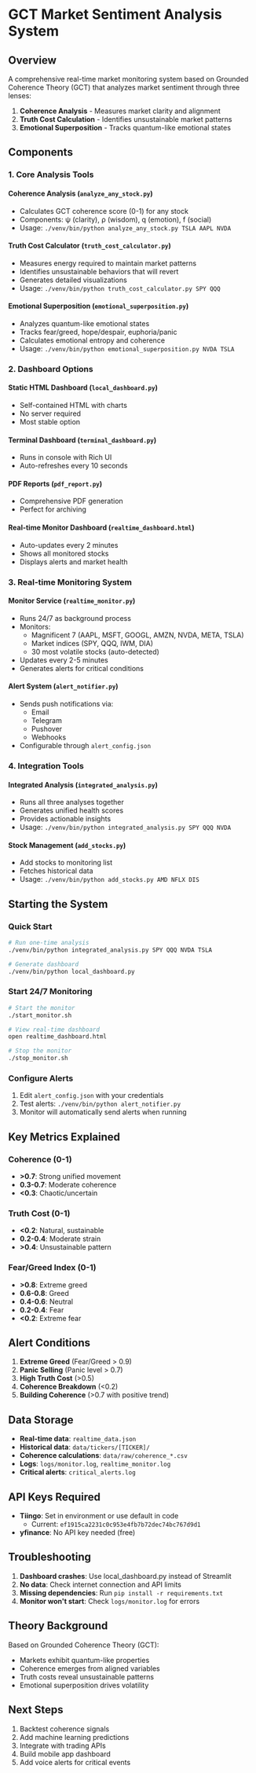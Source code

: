 # GCT Market Sentiment Analysis System

## Overview
A comprehensive real-time market monitoring system based on Grounded Coherence Theory (GCT) that analyzes market sentiment through three lenses:

1. **Coherence Analysis** - Measures market clarity and alignment
2. **Truth Cost Calculation** - Identifies unsustainable market patterns
3. **Emotional Superposition** - Tracks quantum-like emotional states

## Components

### 1. Core Analysis Tools

#### Coherence Analysis (`analyze_any_stock.py`)
- Calculates GCT coherence score (0-1) for any stock
- Components: ψ (clarity), ρ (wisdom), q (emotion), f (social)
- Usage: `./venv/bin/python analyze_any_stock.py TSLA AAPL NVDA`

#### Truth Cost Calculator (`truth_cost_calculator.py`)
- Measures energy required to maintain market patterns
- Identifies unsustainable behaviors that will revert
- Generates detailed visualizations
- Usage: `./venv/bin/python truth_cost_calculator.py SPY QQQ`

#### Emotional Superposition (`emotional_superposition.py`)
- Analyzes quantum-like emotional states
- Tracks fear/greed, hope/despair, euphoria/panic
- Calculates emotional entropy and coherence
- Usage: `./venv/bin/python emotional_superposition.py NVDA TSLA`

### 2. Dashboard Options

#### Static HTML Dashboard (`local_dashboard.py`)
- Self-contained HTML with charts
- No server required
- Most stable option

#### Terminal Dashboard (`terminal_dashboard.py`)
- Runs in console with Rich UI
- Auto-refreshes every 10 seconds

#### PDF Reports (`pdf_report.py`)
- Comprehensive PDF generation
- Perfect for archiving

#### Real-time Monitor Dashboard (`realtime_dashboard.html`)
- Auto-updates every 2 minutes
- Shows all monitored stocks
- Displays alerts and market health

### 3. Real-time Monitoring System

#### Monitor Service (`realtime_monitor.py`)
- Runs 24/7 as background process
- Monitors:
  - Magnificent 7 (AAPL, MSFT, GOOGL, AMZN, NVDA, META, TSLA)
  - Market indices (SPY, QQQ, IWM, DIA)
  - 30 most volatile stocks (auto-detected)
- Updates every 2-5 minutes
- Generates alerts for critical conditions

#### Alert System (`alert_notifier.py`)
- Sends push notifications via:
  - Email
  - Telegram
  - Pushover
  - Webhooks
- Configurable through `alert_config.json`

### 4. Integration Tools

#### Integrated Analysis (`integrated_analysis.py`)
- Runs all three analyses together
- Generates unified health scores
- Provides actionable insights
- Usage: `./venv/bin/python integrated_analysis.py SPY QQQ NVDA`

#### Stock Management (`add_stocks.py`)
- Add stocks to monitoring list
- Fetches historical data
- Usage: `./venv/bin/python add_stocks.py AMD NFLX DIS`

## Starting the System

### Quick Start
```bash
# Run one-time analysis
./venv/bin/python integrated_analysis.py SPY QQQ NVDA TSLA

# Generate dashboard
./venv/bin/python local_dashboard.py
```

### Start 24/7 Monitoring
```bash
# Start the monitor
./start_monitor.sh

# View real-time dashboard
open realtime_dashboard.html

# Stop the monitor
./stop_monitor.sh
```

### Configure Alerts
1. Edit `alert_config.json` with your credentials
2. Test alerts: `./venv/bin/python alert_notifier.py`
3. Monitor will automatically send alerts when running

## Key Metrics Explained

### Coherence (0-1)
- **>0.7**: Strong unified movement
- **0.3-0.7**: Moderate coherence
- **<0.3**: Chaotic/uncertain

### Truth Cost (0-1)
- **<0.2**: Natural, sustainable
- **0.2-0.4**: Moderate strain
- **>0.4**: Unsustainable pattern

### Fear/Greed Index (0-1)
- **>0.8**: Extreme greed
- **0.6-0.8**: Greed
- **0.4-0.6**: Neutral
- **0.2-0.4**: Fear
- **<0.2**: Extreme fear

## Alert Conditions

1. **Extreme Greed** (Fear/Greed > 0.9)
2. **Panic Selling** (Panic level > 0.7)
3. **High Truth Cost** (>0.5)
4. **Coherence Breakdown** (<0.2)
5. **Building Coherence** (>0.7 with positive trend)

## Data Storage

- **Real-time data**: `realtime_data.json`
- **Historical data**: `data/tickers/[TICKER]/`
- **Coherence calculations**: `data/raw/coherence_*.csv`
- **Logs**: `logs/monitor.log`, `realtime_monitor.log`
- **Critical alerts**: `critical_alerts.log`

## API Keys Required

- **Tiingo**: Set in environment or use default in code
  - Current: `ef1915ca2231c0c953e4fb7b72dec74bc767d9d1`
- **yfinance**: No API key needed (free)

## Troubleshooting

1. **Dashboard crashes**: Use local_dashboard.py instead of Streamlit
2. **No data**: Check internet connection and API limits
3. **Missing dependencies**: Run `pip install -r requirements.txt`
4. **Monitor won't start**: Check `logs/monitor.log` for errors

## Theory Background

Based on Grounded Coherence Theory (GCT):
- Markets exhibit quantum-like properties
- Coherence emerges from aligned variables
- Truth costs reveal unsustainable patterns
- Emotional superposition drives volatility

## Next Steps

1. Backtest coherence signals
2. Add machine learning predictions
3. Integrate with trading APIs
4. Build mobile app dashboard
5. Add voice alerts for critical events